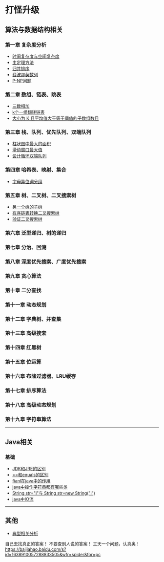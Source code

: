 打怪升级 
=======


## 算法与数据结构相关

### 第一章 复杂度分析


- <a href="/nlp/passage1/note/complexity.md">时间复杂度与空间复杂度</a>
- <a href="/nlp/passage1/note/master_theorem.md">主定理方法</a>
- <a href="/nlp/passage1/note/merge_sort.md">归并排序</a>
- <a href="/nlp/passage1/note/complexity.md">斐波那契数列</a>
- <a href="/nlp/passage1/note/p_np_nphard.md">P-NP问题</a>



### 第二章  数组、链表、跳表

- <a href="/others/leetcode/%E4%B8%89%E6%95%B0%E7%9B%B8%E5%8A%A0.md">三数相加</a> 
- <a href="/others/leetcode/k%E4%B8%AA%E4%B8%80%E7%BB%84%E7%BF%BB%E8%BD%AC%E9%93%BE%E8%A1%A8.md">k个一组翻转链表</a>
- <a href="/others/leetcode/%E5%A4%A7%E5%B0%8F%E4%B8%BA%20K%20%E4%B8%94%E5%B9%B3%E5%9D%87%E5%80%BC%E5%A4%A7%E4%BA%8E%E7%AD%89%E4%BA%8E%E9%98%88%E5%80%BC%E7%9A%84%E5%AD%90%E6%95%B0%E7%BB%84%E6%95%B0%E7%9B%AE.md">大小为 K 且平均值大于等于阈值的子数组数目</a>


### 第三章 栈、队列、优先队列、双端队列

- <a href="/others/leetcode/%E6%9F%B1%E7%8A%B6%E5%9B%BE%E4%B8%AD%E6%9C%80%E5%A4%A7%E7%9A%84%E9%9D%A2%E7%A7%AF.md">柱状图中最大的面积</a>
- <a href="/others/leetcode/%E6%BB%91%E5%8A%A8%E7%AA%97%E5%8F%A3%E6%9C%80%E5%A4%A7%E5%80%BC.md">滑动窗口最大值</a>
- <a href="/others/leetcode/%E8%AE%BE%E8%AE%A1%E5%BE%AA%E7%8E%AF%E5%8F%8C%E7%AB%AF%E9%98%9F%E5%88%97.md">设计循环双端队列</a>


### 第四章 哈希表、映射、集合

- <a href="/others/leetcode/%E5%AD%97%E6%AF%8D%E5%BC%82%E4%BD%8D%E8%AF%8D%E5%88%86%E7%BB%84.md">字母异位词分组</a>

### 第五章 树、二叉树、二叉搜索树

- <a href="/others/leetcode/%E5%8F%A6%E4%B8%80%E4%B8%AA%E6%A0%91%E7%9A%84%E5%AD%90%E6%A0%91.md">另一个树的子树</a>
- <a href="/others/leetcode/%E6%9C%89%E5%BA%8F%E9%93%BE%E8%A1%A8%E8%BD%AC%E6%8D%A2%E4%BA%8C%E5%8F%89%E6%90%9C%E7%B4%A2%E6%A0%91.md">有序链表转换二叉搜索树</a>
- <a href="/others/leetcode/%E9%AA%8C%E8%AF%81%E4%BA%8C%E5%8F%89%E6%90%9C%E7%B4%A2%E6%A0%91.md">验证二叉搜索树</a>

### 第六章 泛型递归、树的递归


### 第七章 分治、回溯

### 第八章 深度优先搜索、广度优先搜索

### 第九章 贪心算法

### 第十章 二分查找

### 第十一章 动态规划

### 第十二章 字典树、并查集

### 第十三章 高级搜索

### 第十四章 红黑树

### 第十五章 位运算

### 第十六章 布隆过滤器、LRU缓存

### 第十七章 排序算法

### 第十八章 高级动态规划

### 第十九章 字符串算法


--------------------------------

## Java相关

### 基础

- <a href="/java/base/528-61/jdk_jre.md">JDK和JRE的区别</a>
- <a href="/java/base/62-64/equals.md">==和equals的区别</a>
- <a href="/passage1/note/complexity.md">fianl在java中的作用</a>
- <a href="/passage1/note/complexity.md">java中操作字符串都有哪些类</a>
- <a href="/passage1/note/complexity.md">String str="i"与 String str=new String("i")</a>
- <a href="/passage1/note/complexity.md">java中IO流</a>



-----------------------------------

## 其他
- <a href="/others/CCA/Canonical_Correlation_Analysis.md">典型相关分析</a>

自己去找真正的答案！ 不要查别人说的答案！ 三天一个问题，认真奥！
https://baijiahao.baidu.com/s?id=1638910057288833505&wfr=spider&for=pc

